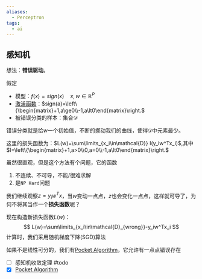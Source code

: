 ```yaml
---
aliases:
  - Perceptron
tags:
  - ai
---
```


## 感知机

想法：**错误驱动**。

假定

- 模型：$f(x) = sign(x) \quad x,w \in \mathbb{R}^P$
- [激活函数](../待分类/激活函数.md)：$sign(a)=\left\{\begin{matrix}+1,a\ge0\\-1,a\lt0\end{matrix}\right.$ 
- 被错误分类的样本：集合$\mathcal{D}$

错误分类就是给$w$一个初始值，不断的挪动我们的曲线，使得$\mathcal{D}$中元素最少。

这里的损失函数为：$L(w)=\sum\limits_{x_i\in\mathcal{D}} I(y_iw^Tx_i)$,其中$I=\left\{\begin{matrix}+1,a>0\\0,a=0\\-1,a\lt0\end{matrix}\right.$ 

虽然很直观，但是这个方法有个问题，它的函数

1. 不连续、不可导，不能/很难求解
2. 是`NP Hard`问题

我们继续观察$z = y_iw^Tx$，当$w$变动一点点，$z$也会变化一点点，这样就可导了，为何不将其当作一个**损失函数**呢？



现在构造新损失函数$L(w)$：
$$
L(w)=\sum\limits_{x_i\in\mathcal{D}_{wrong}}-y_iw^Tx_i
$$
计算时，我们采用随机梯度下降(SGD)算法



如果不是线性可分的，我们有[Pocket Algorithm](Pocket%20Algorithm.md)，它允许有一点点错误存在



- [ ] 感知机收敛定理 #todo
- [x] [Pocket Algorithm](Pocket%20Algorithm.md)